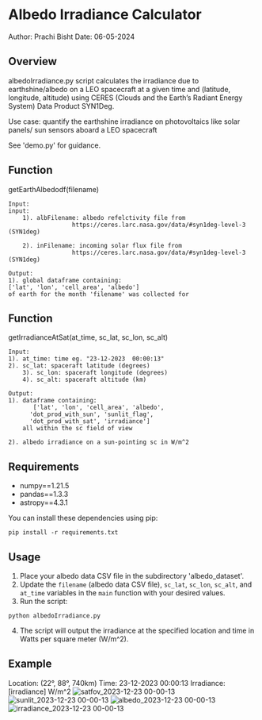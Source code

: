 # Albedo Irradiance Calculator

Author: Prachi Bisht
Date: 06-05-2024

## Overview
albedoIrradiance.py script calculates the irradiance due to earthshine/albedo on a LEO spacecraft 
at a given time and (latitude, longitude, altitude)
using CERES (Clouds and the Earth’s Radiant Energy System) Data Product SYN1Deg. 

Use case: quantify the earthshine irradiance on photovoltaics like solar panels/ sun sensors aboard a LEO spacecraft 

See 'demo.py' for guidance.


## Function

getEarthAlbedodf(filename)

	Input:
	input:
        1). albFilename: albedo refelctivity file from 
                      https://ceres.larc.nasa.gov/data/#syn1deg-level-3 (SYN1deg)
    
        2). inFilename: incoming solar flux file from 
                      https://ceres.larc.nasa.gov/data/#syn1deg-level-3 (SYN1deg)
 
	Output:
	1). global dataframe containing:
	['lat', 'lon', 'cell_area', 'albedo']
	of earth for the month 'filename' was collected for

## Function

getIrradianceAtSat(at_time, sc_lat, sc_lon, sc_alt)

	Input:
	1). at_time: time eg. "23-12-2023  00:00:13"
	2). sc_lat: spaceraft latitude (degrees)
        3). sc_lon: spaceraft longitude (degrees)
        4). sc_alt: spaceraft altitude (km)

	Output:
	1). dataframe containing:
	       ['lat', 'lon', 'cell_area', 'albedo',
	      'dot_prod_with_sun', 'sunlit_flag', 
	      'dot_prod_with_sat', 'irradiance']
	    all within the sc field of view
	
	2). albedo irradiance on a sun-pointing sc in W/m^2

## Requirements

- numpy==1.21.5
- pandas==1.3.3
- astropy==4.3.1

You can install these dependencies using pip:

```terminal
pip install -r requirements.txt
```

## Usage

1. Place your albedo data CSV file in the subdirectory 'albedo_dataset'.
2. Update the `filename` (albedo data CSV file), `sc_lat`, `sc_lon`, `sc_alt`, and `at_time` variables in the `main` function with your desired values.
3. Run the script:

```terminal
python albedoIrradiance.py
```

4. The script will output the irradiance at the specified location and time in Watts per square meter (W/m^2).

## Example

Location: (22°, 88°, 740km)
Time: 23-12-2023 00:00:13
Irradiance: [irradiance] W/m^2
![satfov_2023-12-23  00-00-13](https://github.com/bisht-prachi/albedoIrradiance/assets/103419553/05ead714-8daa-44f0-8748-0b622cba0b97)
![sunlit_2023-12-23  00-00-13](https://github.com/bisht-prachi/albedoIrradiance/assets/103419553/c9c26160-2978-47e8-8e58-913a5da7e42b)
![albedo_2023-12-23  00-00-13](https://github.com/bisht-prachi/albedoIrradiance/assets/103419553/ad62e2f3-f4ff-4f06-938b-25c2b7eb1773)
![irradiance_2023-12-23  00-00-13](https://github.com/bisht-prachi/albedoIrradiance/assets/103419553/fc417350-9d03-4412-9225-0b6b736b75e4)





